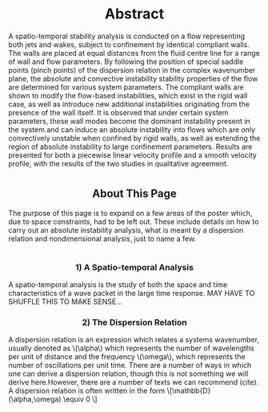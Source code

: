 <!-- <html> -->
<head>
<script type="text/javascript" id="MathJax-script" async
  src="https://cdn.jsdelivr.net/npm/mathjax@3/es5/tex-mml-chtml.js">
</script>
</head>

<body>
<h1> </h1>
<h1 style="text-align: center;"> Abstract </h1>
A spatio-temporal stability analysis is conducted on a flow representing both jets and wakes, subject to confinement by identical compliant walls. The walls are placed at equal distances from the fluid centre line for a range of wall and flow parameters. By following the position of special saddle points (pinch points) of the dispersion relation in the complex wavenumber plane, the absolute and convective instability stability properties of the flow are determined for various system parameters. The compliant walls are shown to modify the flow-based instabilities, which exist in the rigid wall case, as well as introduce new additional instabilities originating from the presence of the wall itself. It is observed that under certain system parameters, these wall modes become the dominant instability present in the system and can induce an absolute instability into flows which are only convectively unstable when confined by rigid walls, as well as extending the region of absolute instability to large confinement parameters. Results are presented for both a piecewise linear velocity profile and a smooth velocity profile, with the results of the two studies in qualitative agreement. 
<h1> </h1> 

<h2 style="text-align: center;"> About This Page </h2>

The purpose of this page is to expand on a few areas of the poster which, due to space constraints, had to be left out. These include details on how to carry out an absolute instability analysis, what is meant by a dispersion relation and nondimensional analysis, just to name a few.  

<h1> </h1>
<h3 style="text-align: center;"> 1) A Spatio-temporal Analysis </h3>

A spatio-temporal analysis is the study of both the space and time characteristics of a wave packet in the large time response. MAY HAVE TO SHUFFLE THIS TO MAKE SENSE...

<h3 style="text-align: center;"> 2) The Dispersion Relation </h3>

<p> A dispersion relation is an expression which relates a systems wavenumber, usually denoted as \(\alpha\) which represents the number of wavelengths per unit of distance and the frequency \(\omega\), which represents the number of oscillations per unit time. There are a number of ways in which one can derive a dispersion relation, though this is not something we will derive here.However, there are a number of texts we can recommend (cite). A dispersion relation is often written in the form 
\[\mathbb{D}(\alpha,\omega) \equiv 0 \] 
</p> 

</body>
<!-- </html> -->
